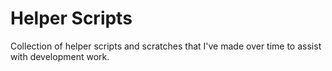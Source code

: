 # Helper Scripts

Collection of helper scripts and scratches that I've made over time to assist with development work.
